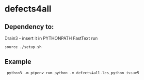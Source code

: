 # defects4all
## Dependency to:
Drain3 - insert it in PYTHONPATH
FastText run

```
source ./setup.sh
```

## Example

```
 python3 -m pipenv run python -m defects4all.lcs_python issue5
```
